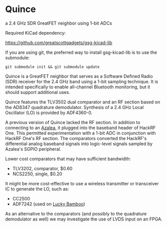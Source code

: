 # Quince
a 2.4 GHz SDR GreatFET neighbor using 1-bit ADCs

Required KiCad dependency:

https://github.com/greatscottgadgets/gsg-kicad-lib

If you are using git, the preferred way to install gsg-kicad-lib is to use the
submodule:

```
git submodule init && git submodule update
```

Quince is a GreatFET neighbor that serves as a Software Defined Radio (SDR) receiver for the 2.4 GHz band using a 1-bit sampling technique.  It is intended specifically to enable all-channel Bluetooth monitoring, but it should support additional uses.

Quince features the TLV3502 dual comparator and an RF section based on the AD8347 quadrature demodulator.  Synthesis of a 2.4 GHz Local Oscillator (LO) is provided by ADF4360-0.

A previous version of Quince lacked the RF section.  In addition to connecting to an [Azalea](Azalea), it plugged into the baseband header of HackRF One.  This permitted experimentation with a 1-bit ADC in conjunction with HackRF One's RF section.  The comparators converted the HackRF's differential analog baseband signals into logic-level signals sampled by Azalea's SGPIO peripheral.

Lower cost comparators that may have sufficient bandwidth:
* TLV3202, comparator, $0.60
* NCS2250, single, $0.20

It might be more cost-effective to use a wireless transmitter or transceiver IC to generate the LO, such as:
* CC2500
* ADF7242 (used on [Lucky Bamboo](Lucky-Bamboo))

As an alternative to the comparators (and possibly to the quadrature demodulator as well) we may investigate the use of LVDS input on an FPGA.
